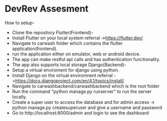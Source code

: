 # DevRev Assesment
How to setup-
- Clone the repository
Flutter(Frontend)-
- Install Flutter on your local system referral ->https://flutter.dev/
- Navigate to carwash folder which contains the flutter application(frontend).
- run the application either on emulator, web or android device.
- The app can make restful api calls and has authentication functionality.
- The app also supports local storage
Django(Backend)-
- Setup a virtual enviroment for django using python.
- Install Django on the virtual enviromnent referral ->https://docs.djangoproject.com/en/4.1/topics/install/
- Navigate to carwashbackend/carwashbackend which is the root folder
- Run the command "python manage.py runserver" to run the server locally.
- Create a super user to access the database and for admin access -> python manage.py createsuperuser and give a username and password
- Go to http://localhost:8000/admin and login to see the dashboard
